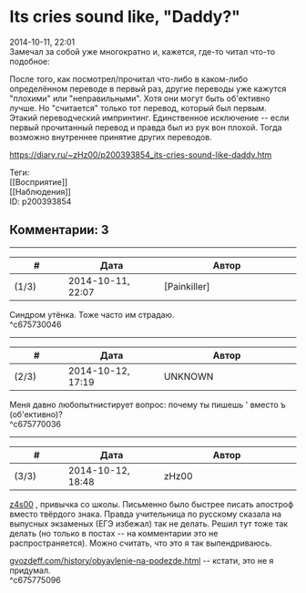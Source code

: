 Its cries sound like, "Daddy?"
==============================

  
2014-10-11, 22:01  
 Замечал за собой уже многократно и, кажется, где-то читал что-то подобное:   
   
 После того, как посмотрел/прочитал что-либо в каком-либо определённом переводе в первый раз, другие переводы уже кажутся "плохими" или "неправильными". Хотя они могут быть об'ективно лучше. Но "считается" только тот перевод, который был первым. Этакий переводческий импринтинг. Единственное исключение -- если первый прочитанный перевод и правда был из рук вон плохой. Тогда возможно внутреннее принятие других переводов.   
  
<https://diary.ru/~zHz00/p200393854_its-cries-sound-like-daddy.htm>  
  
Теги:  
[[Восприятие]]  
[[Наблюдения]]  
ID: p200393854  


Комментарии: 3
--------------

  


---



|         #         |              Дата              |                     Автор                     |           ID           |
| --- | --- | --- | --- |
| (1/3) | 2014-10-11, 22:07 | [Painkiller] | c675730046 |

  
 Синдром утёнка. Тоже часто им страдаю.   
 ^c675730046

---



|         #         |              Дата              |                     Автор                     |           ID           |
| --- | --- | --- | --- |
| (2/3) | 2014-10-12, 17:19 | UNKNOWN | c675770036 |

  
 Меня давно любопытнистирует вопрос: почему ты пишешь ' вместо ъ (об'ективно)?   
 ^c675770036

---



|         #         |              Дата              |                     Автор                     |           ID           |
| --- | --- | --- | --- |
| (3/3) | 2014-10-12, 18:48 | zHz00 | c675775096 |

  
  [z4s00](http://z4s00.diary.ru "Kitsuneko's eye")  , привычка со школы. Письменно было быстрее писать апостроф вместо твёрдого знака. Правда учительница по русскому сказала на выпусных экзаменых (ЕГЭ избежал) так не делать. Решил тут тоже так делать (но только в постах -- на комментарии это не распространяется). Можно считать, что это я так выпендриваюсь.   
   
  [gvozdeff.com/history/obyavlenie-na-podezde.html](http://gvozdeff.com/history/obyavlenie-na-podezde.html)  -- кстати, это не я придумал.   
 ^c675775096